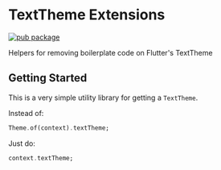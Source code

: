 # TextTheme Extensions

[![pub package](https://img.shields.io/pub/v/text_theme_extensions.svg)](https://pub.dartlang.org/packages/text_theme_extensions)

Helpers for removing boilerplate code on Flutter's TextTheme

## Getting Started

This is a very simple utility library for getting a `TextTheme`.

Instead of:

```dart
Theme.of(context).textTheme;
```

Just do:
```dart
context.textTheme;
```
